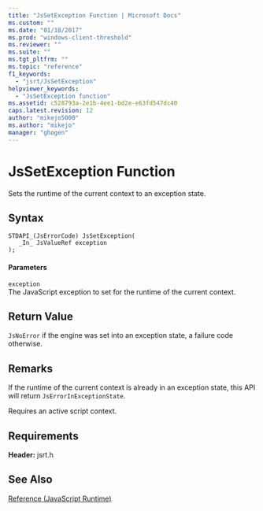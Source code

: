 ```yaml
---
title: "JsSetException Function | Microsoft Docs"
ms.custom: ""
ms.date: "01/18/2017"
ms.prod: "windows-client-threshold"
ms.reviewer: ""
ms.suite: ""
ms.tgt_pltfrm: ""
ms.topic: "reference"
f1_keywords: 
  - "jsrt/JsSetException"
helpviewer_keywords: 
  - "JsSetException function"
ms.assetid: c528793a-2e1b-4ee1-bd2e-e63fd547dc40
caps.latest.revision: 12
author: "mikejo5000"
ms.author: "mikejo"
manager: "ghogen"
---
```

# JsSetException Function
Sets the runtime of the current context to an exception state.  
  
## Syntax  
  
```  
STDAPI_(JsErrorCode) JsSetException(  
   _In_ JsValueRef exception  
);  
```  
  
#### Parameters  
 `exception`  
 The JavaScript exception to set for the runtime of the current context.  
  
## Return Value  
 `JsNoError` if the engine was set into an exception state, a failure code otherwise.  
  
## Remarks  
 If the runtime of the current context is already in an exception state, this API will return `JsErrorInExceptionState`.  
  
 Requires an active script context.  
  
## Requirements  
 **Header:** jsrt.h  
  
## See Also  
 [Reference (JavaScript Runtime)](../chakra-hosting/reference-javascript-runtime.md)